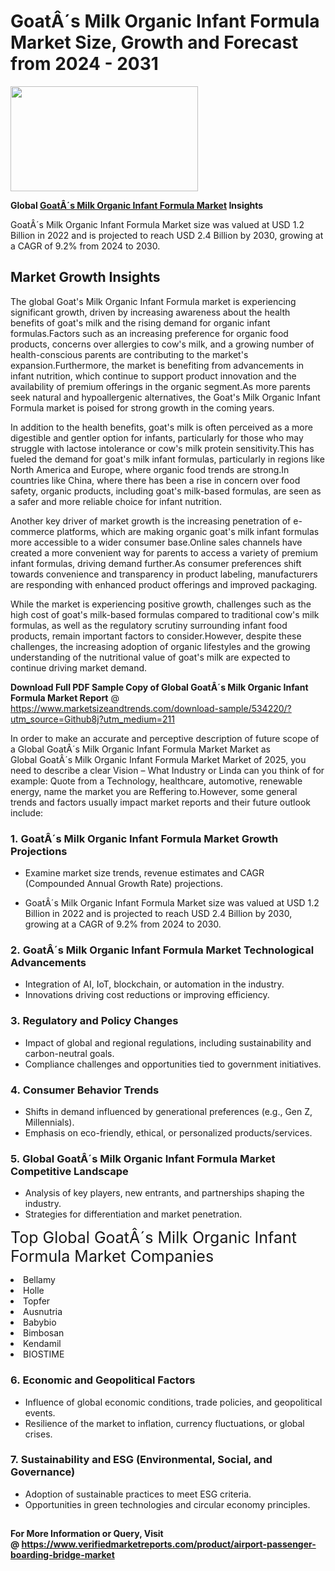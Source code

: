 <H1>GoatÂ´s Milk Organic Infant Formula Market Size, Growth and Forecast from 2024 - 2031</H1><img class="aligncenter size-medium wp-image-584254" src="https://thirdeyenews.in/wp-content/uploads/2024/09/Global-Market-Research-300x168.jpeg" alt="" width="300" height="168" /><p><strong>Global&nbsp;<a href="https://www.marketsizeandtrends.com/download-sample/534220/?utm_source=Github8j?utm_medium=211">GoatÂ´s Milk Organic Infant Formula Market</a> Insights</strong></p><p>GoatÂ´s Milk Organic Infant Formula Market size was valued at USD 1.2 Billion in 2022 and is projected to reach USD 2.4 Billion by 2030, growing at a CAGR of 9.2% from 2024 to 2030.</p><p><h2>Market Growth Insights</h2> <p>The global Goat's Milk Organic Infant Formula market is experiencing significant growth, driven by increasing awareness about the health benefits of goat's milk and the rising demand for organic infant formulas.Factors such as an increasing preference for organic food products, concerns over allergies to cow's milk, and a growing number of health-conscious parents are contributing to the market's expansion.Furthermore, the market is benefiting from advancements in infant nutrition, which continue to support product innovation and the availability of premium offerings in the organic segment.As more parents seek natural and hypoallergenic alternatives, the Goat's Milk Organic Infant Formula market is poised for strong growth in the coming years.</p> <p>In addition to the health benefits, goat's milk is often perceived as a more digestible and gentler option for infants, particularly for those who may struggle with lactose intolerance or cow's milk protein sensitivity.This has fueled the demand for goat's milk infant formulas, particularly in regions like North America and Europe, where organic food trends are strong.In countries like China, where there has been a rise in concern over food safety, organic products, including goat's milk-based formulas, are seen as a safer and more reliable choice for infant nutrition.</p> <p>Another key driver of market growth is the increasing penetration of e-commerce platforms, which are making organic goat's milk infant formulas more accessible to a wider consumer base.Online sales channels have created a more convenient way for parents to access a variety of premium infant formulas, driving demand further.As consumer preferences shift towards convenience and transparency in product labeling, manufacturers are responding with enhanced product offerings and improved packaging.</p> <p>While the market is experiencing positive growth, challenges such as the high cost of goat's milk-based formulas compared to traditional cow's milk formulas, as well as the regulatory scrutiny surrounding infant food products, remain important factors to consider.However, despite these challenges, the increasing adoption of organic lifestyles and the growing understanding of the nutritional value of goat's milk are expected to continue driving market demand.</p> <p><span class=""><strong>Download Full PDF Sample Copy of Global GoatÂ´s Milk Organic Infant Formula Market Report</strong> @ <a href="https://www.marketsizeandtrends.com/download-sample/534220/?utm_source=Github8j?utm_medium=211" target="_blank">https://www.marketsizeandtrends.com/download-sample/534220/?utm_source=Github8j?utm_medium=211</a></span></p><p>In order to make an accurate and perceptive description of future scope of a Global&nbsp;GoatÂ´s Milk Organic Infant Formula Market Market as Global&nbsp;GoatÂ´s Milk Organic Infant Formula Market Market of 2025, you need to describe a clear Vision &ndash; What Industry or Linda can you think of for example: Quote from a Technology, healthcare, automotive, renewable energy, name the market you are Reffering to.However, some general trends and factors usually impact market reports and their future outlook include:</p><h3>1.&nbsp;<strong>GoatÂ´s Milk Organic Infant Formula Market Growth Projections</strong></h3><ul><li>Examine market size trends, revenue estimates and CAGR (Compounded Annual Growth Rate) projections.</li><li><p>GoatÂ´s Milk Organic Infant Formula Market size was valued at USD 1.2 Billion in 2022 and is projected to reach USD 2.4 Billion by 2030, growing at a CAGR of 9.2% from 2024 to 2030.</p></li></ul><h3>2.&nbsp;<strong>GoatÂ´s Milk Organic Infant Formula Market Technological Advancements</strong></h3><ul><li>Integration of AI, IoT, blockchain, or automation in the industry.</li><li>Innovations driving cost reductions or improving efficiency.</li></ul><h3>3.&nbsp;<strong>Regulatory and Policy Changes</strong></h3><ul><li>Impact of global and regional regulations, including sustainability and carbon-neutral goals.</li><li>Compliance challenges and opportunities tied to government initiatives.</li></ul><h3>4.&nbsp;<strong>Consumer Behavior Trends</strong></h3><ul><li>Shifts in demand influenced by generational preferences (e.g., Gen Z, Millennials).</li><li>Emphasis on eco-friendly, ethical, or personalized products/services.</li></ul><h3>5.&nbsp;<strong>Global GoatÂ´s Milk Organic Infant Formula Market Competitive Landscape</strong></h3><ul><li>Analysis of key players, new entrants, and partnerships shaping the industry.</li><li>Strategies for differentiation and market penetration.</li></ul><p data-pm-slice="1 1 []"><span style="color: inherit; font-family: inherit; font-size: 25px;">Top Global GoatÂ´s Milk Organic Infant Formula Market Companies</span></p><div class="" data-test-id=""><p><li>Bellamy</li><li> Holle</li><li> Topfer</li><li> Ausnutria</li><li> Babybio</li><li> Bimbosan</li><li> Kendamil</li><li> BIOSTIME</li></p></div><h3>6.&nbsp;<strong>Economic and Geopolitical Factors</strong></h3><ul><li>Influence of global economic conditions, trade policies, and geopolitical events.</li><li>Resilience of the market to inflation, currency fluctuations, or global crises.</li></ul><h3>7.&nbsp;<strong>Sustainability and ESG (Environmental, Social, and Governance)</strong></h3><ul><li>Adoption of sustainable practices to meet ESG criteria.</li><li>Opportunities in green technologies and circular economy principles.</li></ul><h2><strong style="font-size: 14px;">For More Information or Query, Visit @&nbsp;</strong><a style="background-color: #ffffff; font-size: 14px;" href="https://www.marketsizeandtrends.com/report/goat-s-milk-organic-infant-formula-market/" target="_blank">https://www.verifiedmarketreports.com/product/airport-passenger-boarding-bridge-market</a></h2>